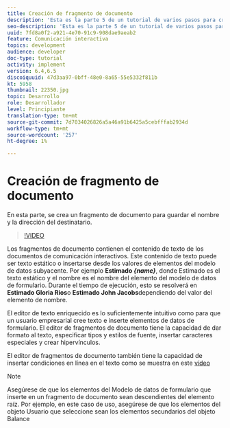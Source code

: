 ```yaml
---
title: Creación de fragmento de documento
description: 'Esta es la parte 5 de un tutorial de varios pasos para crear su primer documento interactivo de comunicaciones. En esta parte, se crea un fragmento de documento para guardar el nombre y la dirección del destinatario. '
seo-description: 'Esta es la parte 5 de un tutorial de varios pasos para crear su primer documento interactivo de comunicaciones. En esta parte, se crea un fragmento de documento para guardar el nombre y la dirección del destinatario. '
uuid: 7fd8a0f2-a921-4e70-91c9-908dae9aeab2
feature: Comunicación interactiva
topics: development
audience: developer
doc-type: tutorial
activity: implement
version: 6.4,6.5
discoiquuid: 47d3aa97-0bff-48e0-8a65-55e5332f811b
kt: 5958
thumbnail: 22350.jpg
topic: Desarrollo
role: Desarrollador
level: Principiante
translation-type: tm+mt
source-git-commit: 7d7034026826a5a46a91b6425a5cebfffab2934d
workflow-type: tm+mt
source-wordcount: '257'
ht-degree: 1%

---
```



# Creación de fragmento de documento

En esta parte, se crea un fragmento de documento para guardar el nombre y la dirección del destinatario.

>[!VIDEO](https://video.tv.adobe.com/v/22350/?quality=9&learn=on)

Los fragmentos de documento contienen el contenido de texto de los documentos de comunicación interactivos. Este contenido de texto puede ser texto estático o insertarse desde los valores de elementos del modelo de datos subyacente. Por ejemplo **Estimado _{name}_**, donde Estimado es el texto estático y el nombre es el nombre del elemento del modelo de datos de formulario. Durante el tiempo de ejecución, esto se resolverá en **Estimado Gloria Rios**o **Estimado John Jacobs**dependiendo del valor del elemento de nombre.

El editor de texto enriquecido es lo suficientemente intuitivo como para que un usuario empresarial cree texto e inserte elementos de datos de formulario. El editor de fragmentos de documento tiene la capacidad de dar formato al texto, especificar tipos y estilos de fuente, insertar caracteres especiales y crear hipervínculos.

El editor de fragmentos de documento también tiene la capacidad de insertar condiciones en línea en el texto como se muestra en este [vídeo](https://helpx.adobe.com/experience-manager/kt/forms/using/editing-improvements-correspondence-mgmt-feature-video-use.html)

>[!NOTE]
>
>Asegúrese de que los elementos del Modelo de datos de formulario que inserte en un fragmento de documento sean descendientes del elemento raíz. Por ejemplo, en este caso de uso, asegúrese de que los elementos del objeto Usuario que seleccione sean los elementos secundarios del objeto Balance

